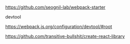 https://github.com/seognil-lab/webpack-starter 

 

 

devtool 

https://webpack.js.org/configuration/devtool/#root 

 

 

https://github.com/transitive-bullshit/create-react-library 
